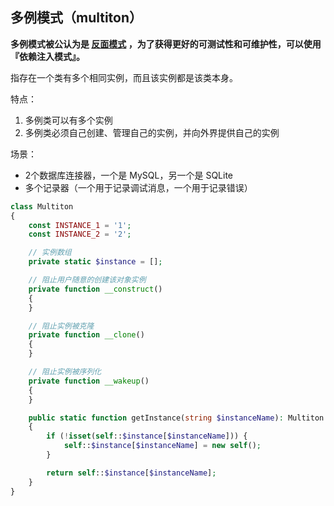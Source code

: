 ## 多例模式（multiton）

**多例模式被公认为是 [反面模式](https://laravel-china.org/docs/php-design-patterns/2018/anti-pattern) ，为了获得更好的可测试性和可维护性，可以使用 『依赖注入模式』。**

指存在一个类有多个相同实例，而且该实例都是该类本身。

特点：

1. 多例类可以有多个实例
2. 多例类必须自己创建、管理自己的实例，并向外界提供自己的实例

场景：

- 2个数据库连接器，一个是 MySQL，另一个是 SQLite
- 多个记录器（一个用于记录调试消息，一个用于记录错误）

```php
class Multiton
{
    const INSTANCE_1 = '1';
    const INSTANCE_2 = '2';

    // 实例数组
    private static $instance = [];

    // 阻止用户随意的创建该对象实例
    private function __construct()
    {
    }

    // 阻止实例被克隆
    private function __clone()
    {
    }

    // 阻止实例被序列化
    private function __wakeup()
    {
    }

    public static function getInstance(string $instanceName): Multiton
    {
        if (!isset(self::$instance[$instanceName])) {
            self::$instance[$instanceName] = new self();
        }

        return self::$instance[$instanceName];
    }
}
```

